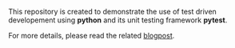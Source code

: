 

This repository is created to demonstrate the use of test driven developement using **python** and its unit testing framework **pytest**.

For more details, please read the related [blogpost](https://shrishailsgajbhar.github.io/post/Programming-TTD-Using-python-pytest).
